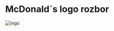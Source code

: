 # McDonald´s logo rozbor

![logo](https://1000logos.net/wp-content/uploads/2017/03/McDonalds-logo.png)
